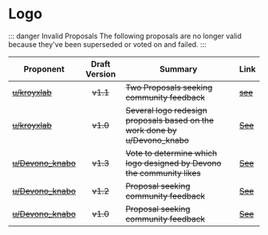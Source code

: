 # Logo

::: danger Invalid Proposals
The following proposals are no longer valid because they've been superseded or
voted on and failed.
:::

| Proponent                                                   | Draft Version | Summary                                                                      | Link                                                                                                        |
| ----------------------------------------------------------- | :-----------: | ---------------------------------------------------------------------------- | ----------------------------------------------------------------------------------------------------------- |
| ~~[u/kroyxlab](https://www.reddit.com/u/kroyxlab)~~         |   ~~v1.1~~    | ~~Two Proposals seeking community feedback~~                                 | ~~[see](https://www.reddit.com/r/EncapsulatedLanguage/comments/hk8gzu/redesigned_logo_better_presented/)~~  |
| ~~[u/kroyxlab](https://www.reddit.com/u/kroyxlab)~~         |   ~~v1.0~~    | ~~Several logo redesign proposals based on the work done by u/Devono_knabo~~ | ~~[See](https://www.reddit.com/r/EncapsulatedLanguage/comments/hh4mxm/draft_proposal_lets_choose_a_logo/)~~ |
| ~~[u/Devono_knabo](https://www.reddit.com/u/Devono_knabo)~~ |   ~~v1.3~~    | ~~Vote to determine which logo designed by Devono the community likes~~      | ~~[See](https://www.reddit.com/r/EncapsulatedLanguage/comments/hh4mxm/draft_proposal_lets_choose_a_logo/)~~ |
| ~~[u/Devono_knabo](https://www.reddit.com/u/Devono_knabo)~~ |   ~~v1.2~~    | ~~Proposal seeking community feedback~~                                      | ~~[See](https://www.reddit.com/r/EncapsulatedLanguage/comments/hefbnt/logo_20_in_all_colors/)~~             |
| ~~[u/Devono_knabo](https://www.reddit.com/u/Devono_knabo)~~ |   ~~v1.0~~    | ~~Proposal seeking community feedback~~                                      | ~~[See](https://www.reddit.com/r/EncapsulatedLanguage/comments/hefack/logo_20/)~~                           |
